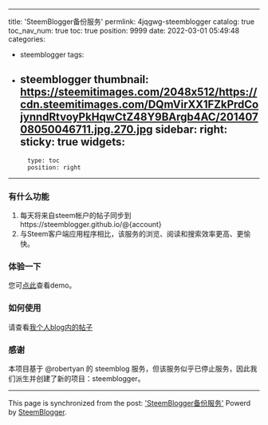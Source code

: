
---
title: 'SteemBlogger备份服务'
permlink: 4jqgwg-steemblogger
catalog: true
toc_nav_num: true
toc: true
position: 9999
date: 2022-03-01 05:49:48
categories:
- steemblogger
tags:
- steemblogger
thumbnail: https://steemitimages.com/2048x512/https://cdn.steemitimages.com/DQmVirXX1FZkPrdCojynndRtvoyPkHqwCtZ48Y9BArgb4AC/20140708050046711.jpg.270.jpg
sidebar:
    right:
        sticky: true
widgets:
    -
        type: toc
        position: right
---


### 有什么功能
1. 每天将来自steem帐户的帖子同步到https://steemblogger.github.io/@{account}
2. 与Steem客户端应用程序相比，该服务的浏览、阅读和搜索效率更高、更愉快。

### 体验一下
您可[点此](https://steemblogger.github.io/@jackzeng6666/)查看demo。

### 如何使用
请查看[我个人blog内的帖子](https://steemit.com/steemblogger/@jackzeng6666/steemblogger)

### 感谢
本项目基于 @robertyan 的 steemblog 服务，但该服务似乎已停止服务，因此我们派生并创建了新的项目：steemblogger。

- - -

This page is synchronized from the post: ['SteemBlogger备份服务'](https://steemit.com/@jackzeng6666/4jqgwg-steemblogger)
Powerd by [SteemBlogger](/).
